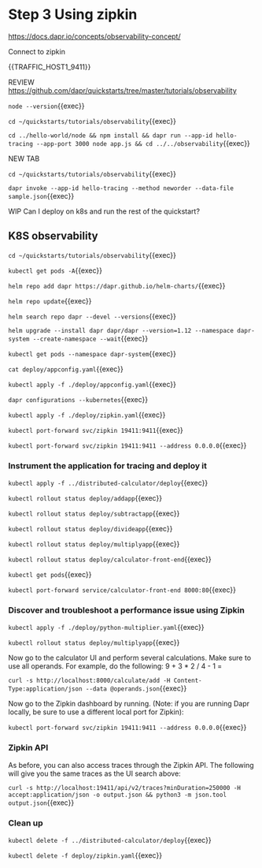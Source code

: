 # Step 3 Using zipkin

https://docs.dapr.io/concepts/observability-concept/

Connect to zipkin

{{TRAFFIC_HOST1_9411}}

REVIEW https://github.com/dapr/quickstarts/tree/master/tutorials/observability

`node --version`{{exec}}

`cd ~/quickstarts/tutorials/observability`{{exec}}


`cd ../hello-world/node && npm install && dapr run --app-id hello-tracing --app-port 3000 node app.js && cd ../../observability`{{exec}}

NEW TAB

`cd ~/quickstarts/tutorials/observability`{{exec}}

`dapr invoke --app-id hello-tracing --method neworder --data-file sample.json`{{exec}}

WIP Can I deploy on k8s and run the rest of the quickstart?

## K8S observability


`cd ~/quickstarts/tutorials/observability`{{exec}}


`kubectl get pods -A`{{exec}}




`helm repo add dapr https://dapr.github.io/helm-charts/`{{exec}}

`helm repo update`{{exec}}

`helm search repo dapr --devel --versions`{{exec}}

`helm upgrade --install dapr dapr/dapr --version=1.12 --namespace dapr-system --create-namespace --wait`{{exec}}

`kubectl get pods --namespace dapr-system`{{exec}}

`cat deploy/appconfig.yaml`{{exec}}

`kubectl apply -f ./deploy/appconfig.yaml`{{exec}}

`dapr configurations --kubernetes`{{exec}}

`kubectl apply -f ./deploy/zipkin.yaml`{{exec}}

`kubectl port-forward svc/zipkin 19411:9411`{{exec}}

`kubectl port-forward svc/zipkin 19411:9411 --address 0.0.0.0`{{exec}}

### Instrument the application for tracing and deploy it

`kubectl apply -f ../distributed-calculator/deploy`{{exec}}

`kubectl rollout status deploy/addapp`{{exec}}

`kubectl rollout status deploy/subtractapp`{{exec}}

`kubectl rollout status deploy/divideapp`{{exec}}

`kubectl rollout status deploy/multiplyapp`{{exec}}

`kubectl rollout status deploy/calculator-front-end`{{exec}}

`kubectl get pods`{{exec}}

`kubectl port-forward service/calculator-front-end 8000:80`{{exec}}

### Discover and troubleshoot a performance issue using Zipkin


`kubectl apply -f ./deploy/python-multiplier.yaml`{{exec}}


`kubectl rollout status deploy/multiplyapp`{{exec}}

Now go to the calculator UI and perform several calculations. Make sure to use all operands. For example, do the following: 9 + 3 * 2 / 4 - 1 =


`curl -s http://localhost:8000/calculate/add -H Content-Type:application/json --data @operands.json`{{exec}}


Now go to the Zipkin dashboard by running. (Note: if you are running Dapr locally, be sure to use a different local port for Zipkin):

`kubectl port-forward svc/zipkin 19411:9411 --address 0.0.0.0`{{exec}}

### Zipkin API

As before, you can also access traces through the Zipkin API. The following will give you the same traces as the UI search above:

`curl -s http://localhost:19411/api/v2/traces?minDuration=250000 -H accept:application/json -o output.json && python3 -m json.tool output.json`{{exec}}

### Clean up

`kubectl delete -f ../distributed-calculator/deploy`{{exec}}

`kubectl delete -f deploy/zipkin.yaml`{{exec}}
